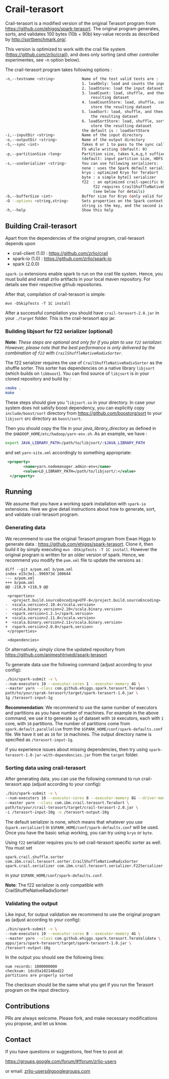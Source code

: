 # Crail-terasort 

Crail-terasort is a modified version of the original Terasort program 
from https://github.com/ehiggs/spark-terasort. The original program 
generates, sorts, and validates 100 bytes (10b + 90b) key-value records 
as described by http://sortbenchmark.org/.

This version is optimized to work with the crail file system 
(https://github.com/zrlio/crail), and does only sorting (and other 
controller experimentes, see -n option below).  

The crail-terasort program takes following options :
```bash
-n,--testname <string>            Name of the test valid tests are :
                                  1. loadOnly: load and counts the input dataset
                                  2. loadStore: load the input dataset and stores it
                                  3. loadCount: load, shuffle, and then count the 
                                      resulting dataset
                                  4. loadCountStore: load, shuffle, count, and then 
                                      store the resulting dataset
                                  5. loadSort: load, shuffle, and then sort on key 
                                      the resulting dataset
                                  6. loadSortStore: load, shuffle, sort on key, then 
                                      store the resulting dataset 
                                  the default is : loadSortStore
-i,--inputDir <string>            Name of the input directory
-o,--outputDir <string>           Name of the output directory
-S,--sync <int>                   Takes 0 or 1 to pass to the sync call to the output 
                                  FS while writing (default: 0)
-p,--partitionSize <long>         Partition size, takes k,m,g,t suffixes
                                  (default: input partition size, HDFS has 128MB)
-s,--useSerializer <string>       You can use following serializers:
                                  none : uses the Spark default serializer 
                                  kryo : optimized Kryo for TeraSort 
                                  byte : a simple byte[] serializer 
                                  f22  : an optimized crail-specific byte[] serializer
                                       f22 requires CrailShuffleNativeRadixSorter
                                       (see below for details)
-b,--bufferSize <int>             Buffer size for Kryo (only valid for kryo)
-O --options <string,string>      Sets properties on the Spark context. The first 
                                  string is the key, and the second is the value
-h,--help                         Show this help
```

## Building Crail-terasort 
Apart from the dependencies of the original program, crail-terasort 
depends upon 
  - crail-client (1.0) : https://github.com/zrlio/crail
  - spark-io (1.0) : https://github.com/zrlio/spark-io
  - spark (2.0.0)

`spark-io` extensions enable spark to run on the crail file system. 
Hence, you must build and install zrlio artifacts in your local maven 
repository. For details see their respective github repositories. 

After that, compilation of crail-terasort is simple: 

`mvn -DSkipTests -T 1C install` 

After a successful compilation you should have `crail-terasort-2.0.jar` 
in your `./target` folder. This is the crail-terasort app jar. 

### Building libjsort for f22 serializer (optional) 

**Note:** *These steps are optional and only for if you plan to use 
`f22` serializer. However, please note that the best performance is 
only delivered by the combination of `f22` with `CrailShuffleNativeRadixSorter`.*


The f22 serializer requires the use of `CrailShuffleNativeRadixSorter` 
as the shuffle sorter. This sorter has dependencies on a native library 
`libjsort` (which builds on `libboost`). You can find source of 
`libjsort` is in your cloned repository and build by :
```bash 
cmake .
make
```
These steps should give you '`libjsort.so` in your directory. In case 
your system does not satisfy boost dependency, you can explicitly 
copy `include/boost/sort` directory from https://github.com/boostorg/sort
to your `libjsort` src directory as `boost/sort`.


Then you should copy the file in your _java_library_directory_ as defined 
in the `$HADOOP_HOME/etc/hadoop/yarn-env.sh`. As an example, we have : 
```bash
export JAVA_LIBRARY_PATH=/path/to/libjsort/:$JAVA_LIBRARY_PATH
```

and set `yarn-site.xml` accordingly to something appropriate:
```xml
 <property>
        <name>yarn.nodemanager.admin-env</name>
        <value>LD_LIBRARY_PATH=/path/to/libjsort/:</value>
  </property>
```

## Running

We assume that you have a working spark installation with `spark-io` 
extensions. Here we give detail instructions about how to generate, 
sort, and validate crail-terasort program. 

### Generating data 

We recommend to use the original Terasort program from Ewan Higgs 
to generate data : https://github.com/ehiggs/spark-terasort. Clone it, 
then build it by simply executing `mvn -DSkipTests -T 1C install`. 
However the original program is written for an older version of spark. 
Hence, we recommend you modify the `pom.xml` file to update the 
versions as : 
```
diff --git a/pom.xml b/pom.xml
index e15c3e1..996973d 100644
--- a/pom.xml
+++ b/pom.xml
@@ -218,9 +218,9 @@
 
 <properties>
   <project.build.sourceEncoding>UTF-8</project.build.sourceEncoding>
-  <scala.version>2.10.4</scala.version>
-  <scala.binary.version>2.10</scala.binary.version>
-  <spark.version>1.2.1</spark.version>
+  <scala.version>2.11.8</scala.version>
+  <scala.binary.version>2.11</scala.binary.version>
+  <spark.version>2.0.0</spark.version>
 </properties>
 
 <dependencies>
```

Or alternatively, simply clone the updated repository 
from https://github.com/animeshtrivedi/spark-terasort
  

To generate data use the following command (adjust according to your 
config): 

```bash
./bin/spark-submit -v \
--num-executors 10 --executor-cores 1 --executor-memory 4G \
--master yarn --class com.github.ehiggs.spark.terasort.TeraGen \
path/to/your/sprak-terasort/target/spark-terasort-1.0.jar \
1g /terasort-input-1g
```
 
**Recommendation**: We recommend to use the same number of executors 
and partitions as you have number of machines. For example in the above 
command, we use it to generate `1g` of dataset with `10` executors, 
each with `1` core, with `10` partitions. The number of partitions 
come from `spark.default.parallelism` from the `$SPARK_HOME/conf/spark-defaults.conf`
file. We have it set as `10` for `10` machines. The output directory 
name is specified as `/terasort-input-1g`.

if you experience issues about missing dependencies, then try using 
`spark-terasort-1.0-jar-with-dependencies.jar` from the `target` folder. 


### Sorting data using crail-terasort

After generating data, you can use the following command to run 
crail-terasort app (adjust according to your config):
```bash
./bin/spark-submit -v \
--num-executors 10 --executor-cores 8 --executor-memory 8G --driver-memory 8G\
--master yarn --class com.ibm.crail.terasort.TeraSort \
path/to/your/crail-terasort/target/crail-terasort-2.0.jar \
-i /terasort-input-10g -o /terasort-output-10g
```
The default serializer is none, which means that whatever you use 
(`spark.serializer`) in `$SPARK_HOME/conf/spark-defaults.conf` will be 
used. Once you have the basic setup working, you can try using 
`kryo` or `byte`. 

Using `f22` serializer requires you to set crail-terasort specific 
sorter as well. You must set 
```
spark.crail.shuffle.sorter     com.ibm.crail.terasort.sorter.CrailShuffleNativeRadixSorter
spark.crail.serializer com.ibm.crail.terasort.serializer.F22Serializer
```
in your `$SPARK_HOME/conf/spark-defaults.conf`.

**Note**: The f22 serializer is *only* compatible with CrailShuffleNativeRadixSorter!

### Validating the output 

Like input, for output validation we recommend to use the original 
program as (adjust according to your config): 

```bash
./bin/spark-submit -v \
--num-executors 10 --executor-cores 8 --executor-memory 4G \
--master yarn --class com.github.ehiggs.spark.terasort.TeraValidate \
apps/jars/spark-terasort/target/spark-terasort-1.0.jar \
/terasort-output-10g
```

In the output you should see the following lines: 
```
num records: 1000000000
checksum: 1dcd3a102148ad22
partitions are properly sorted
```

The checksum should be the same what you get if you run the Terasort 
program on the input directory. 

## Contributions

PRs are always welcome. Please fork, and make necessary modifications 
you propose, and let us know. 

## Contact 

If you have questions or suggestions, feel free to post at:

https://groups.google.com/forum/#!forum/zrlio-users

or email: zrlio-users@googlegroups.com
